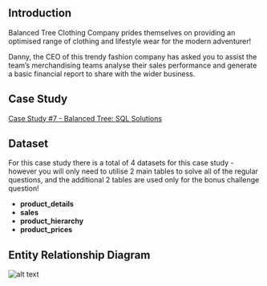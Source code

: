 ## Introduction
Balanced Tree Clothing Company prides themselves on providing an optimised range of clothing and lifestyle wear for the modern adventurer!

Danny, the CEO of this trendy fashion company has asked you to assist the team’s merchandising teams analyse their sales performance and generate a basic financial report to share with the wider business.

## Case Study
[Case Study #7 - Balanced Tree: SQL Solutions](./balanced_tree_solutions.md)

## Dataset
For this case study there is a total of 4 datasets for this case study - however you will only need to utilise 2 main tables to solve all of the regular questions, and the additional 2 tables are used only for the bonus challenge question!

- **product_details**
- **sales**
- **product_hierarchy**
- **product_prices**

## Entity Relationship Diagram
![alt text](https://github.com/iweld/8-Week-SQL-Challenge/blob/main/Case%20Study%207%20-%20Balanced%20Tree/ERD.JPG)

